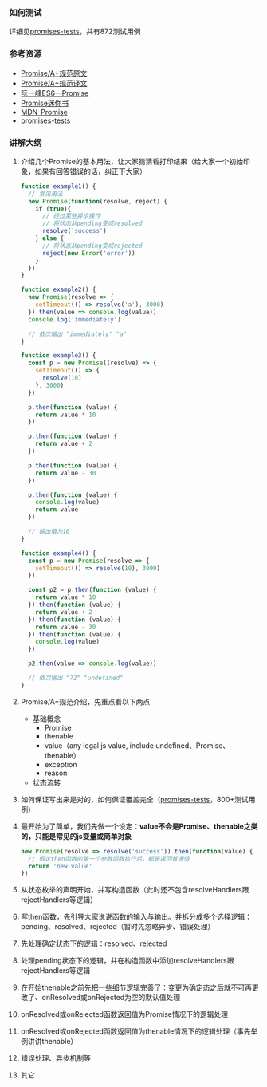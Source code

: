 ﻿### 如何测试
详细见[promises-tests](https://github.com/promises-aplus/promises-tests)，共有872测试用例

### 参考资源
+ [Promise/A+规范原文](https://promisesaplus.com)
+ [Promise/A+规范译文](https://github.com/kaola-fed/blog/issues/99)
+ [阮一峰ES6—Promise](http://es6.ruanyifeng.com/#docs/promise)
+ [Promise迷你书](http://liubin.org/promises-book)
+ [MDN-Promise](https://developer.mozilla.org/zh-CN/docs/Web/JavaScript/Reference/Global_Objects/Promise)
+ [promises-tests](https://github.com/promises-aplus)

### 讲解大纲
1. 介绍几个Promise的基本用法，让大家猜猜看打印结果（给大家一个初始印象，如果有回答错误的话，纠正下大家）

    ```javascript
    function example1() {
      // 常见用法
      new Promise(function(resolve, reject) {
        if (true){
          // 经过某些异步操作
          // 将状态从pending变成resolved
          resolve('success')
        } else {
          // 将状态从pending变成rejected
          reject(new Error('error'))
        }
      });
    }

    function example2() {
      new Promise(resolve => {
        setTimeout(() => resolve('a'), 3000)
      }).then(value => console.log(value))
      console.log('immediately')

      // 依次输出 "immediately" "a"
    }

    function example3() {
      const p = new Promise((resolve) => {
        setTimeout(() => {
          resolve(10)
        }, 3000)
      })

      p.then(function (value) {
        return value * 10
      })

      p.then(function (value) {
        return value + 2
      })

      p.then(function (value) {
        return value - 30
      })

      p.then(function (value) {
        console.log(value)
        return value
      })

      // 输出值为10
    }

    function example4() {
      const p = new Promise(resolve => {
        setTimeout(() => resolve(10), 3000)
      })

      const p2 = p.then(function (value) {
        return value * 10
      }).then(function (value) {
        return value + 2
      }).then(function (value) {
        return value - 30
      }).then(function (value) {
        console.log(value)
      })

      p2.then(value => console.log(value))

      // 依次输出 "72" "undefined"
    }
    ```
2. Promise/A+规范介绍，先重点看以下两点
    + 基础概念
        + Promise
        + thenable
        + value（any legal js value, include undefined、Promise、thenable）
        + exception
        + reason
    + 状态流转
3. 如何保证写出来是对的，如何保证覆盖完全（[promises-tests](https://github.com/promises-aplus/promises-tests)，800+测试用例）
4. 最开始为了简单，我们先做一个设定：**value不会是Promise、thenable之类的，只能是常见的js变量或简单对象**
    ```javascript
    new Promise(resolve => resolve('success')).then(function(value) {
      // 假定then函数的第一个参数函数执行后，都是返回普通值
      return 'new value'
    })
    ```
5. 从状态枚举的声明开始，并写构造函数（此时还不包含resolveHandlers跟rejectHandlers等逻辑）
6. 写then函数，先引导大家说说函数的输入与输出。并拆分成多个选择逻辑：pending、resolved、rejected（暂时先忽略异步、错误处理）
7. 先处理确定状态下的逻辑：resolved、rejected
8. 处理pending状态下的逻辑，并在构造函数中添加resolveHandlers跟rejectHandlers等逻辑
9. 在开始thenable之前先把一些细节逻辑完善了：变更为确定态之后就不可再更改了、onResolved或onRejected为空的默认值处理
10. onResolved或onRejected函数返回值为Promise情况下的逻辑处理
11. onResolved或onRejected函数返回值为thenable情况下的逻辑处理（事先举例讲讲thenable）
12. 错误处理、异步机制等
13. 其它